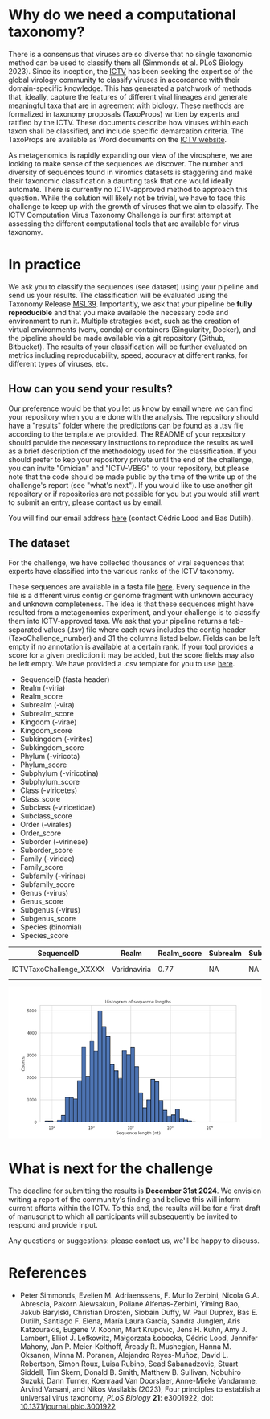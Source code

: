 # Why do we need a computational taxonomy?

There is a consensus that viruses are so diverse that no single
taxonomic method can be used to classify them all (Simmonds et
al. PLoS Biology 2023). Since its inception, the
[ICTV](https://ictv.global) has been seeking the expertise of the
global virology community to classify viruses in accordance with their
domain-specific knowledge. This has generated a patchwork of methods
that, ideally, capture the features of different viral lineages and
generate meaningful taxa that are in agreement with biology. These
methods are formalized in taxonomy proposals (TaxoProps) written by
experts and ratified by the ICTV. These documents describe how viruses
within each taxon shall be classified, and include specific
demarcation criteria. The TaxoProps are available as Word documents on
the [ICTV website](https://ictv.global/files/proposal/approved).

As metagenomics is rapidly expanding our view of the virosphere, we
are looking to make sense of the sequences we discover. The number and
diversity of sequences found in viromics datasets is staggering and
make their taxonomic classification a daunting task that one would
ideally automate. There is currently no ICTV-approved method to
approach this question. While the solution will likely not be trivial,
we have to face this challenge to keep up with the growth of viruses
that we aim to classify. The ICTV Computation Virus Taxonomy Challenge
is our first attempt at assessing the different computational tools
that are available for virus taxonomy.

# In practice

We ask you to classify the sequences (see dataset) using your pipeline
and send us your results. The classification will be evaluated using
the Taxonomy Release [MSL39](https://ictv.global/news/taxonomy_2023
"MSL39"). Importantly, we ask that your pipeline be <b>fully
reproducible</b> and that you make available the necessary code and
environment to run it. Multiple strategies exist, such as the creation
of virtual environments (venv, conda) or containers (Singularity,
Docker), and the pipeline should be made available via a git
repository (Github, Bitbucket). The results of your classification
will be further evaluated on metrics including reproducability, speed,
accuracy at different ranks, for different types of viruses, etc.

## How can you send your results?

Our preference would be that you let us know by email where we can
find your repository when you are done with the analysis.  The
repository should have a "results" folder where the predictions can be
found as a .tsv file according to the template we provided. The README
of your repository should provide the necessary instructions to
reproduce the results as well as a brief description of the
methodology used for the classification. If you should prefer to kep
your repository private until the end of the challenge, you can invite
"0mician" and "ICTV-VBEG" to your repository, but please note that the
code should be made public by the time of the write up of the
challenge's report (see "what's next"). If you would like to use
another git repository or if repositories are not possible for you but
you would still want to submit an entry, please contact us by email.

You will find our email address
[here](https://ictv.global/study-groups/list/members?sg=Analytical%20Approaches%20to%20Virus%20Classification
"here") (contact Cédric Lood and Bas Dutilh).

## The dataset

For the challenge, we have collected thousands of viral sequences that
experts have classified into the various ranks of the ICTV taxonomy.

These sequences are available in a fasta file
[here](https://raw.githubusercontent.com/0mician/ICTV-TaxonomyChallenge/main/dataset/challenge_sequences.fasta). Every
sequence in the file is a different virus contig or genome fragment
with unknown accuracy and unknown completeness. The idea is that these
sequences might have resulted from a metagenomics experiment, and your
challenge is to classify them into ICTV-approved taxa.  We ask that
your pipeline returns a tab-separated values (.tsv) file where each
rows includes the contig header (TaxoChallenge_number) and 31 the columns
listed below. Fields can be left empty if no annotation is available
at a certain rank. If your tool provides a score for a given
prediction it may be added, but the score fields may also be left
empty. We have provided a .csv template for you to use
[here](https://raw.githubusercontent.com/0mician/ICTV-TaxonomyChallenge/main/dataset/classification_template.csv).

* SequenceID (fasta header)
* Realm (-viria)
* Realm_score
* Subrealm (-vira)
* Subrealm_score
* Kingdom (-virae)
* Kingdom_score
* Subkingdom (-virites)
* Subkingdom_score
* Phylum (-viricota)
* Phylum_score
* Subphylum (-viricotina)
* Subphylum_score
* Class (-viricetes)
* Class_score
* Subclass (-viricetidae)
* Subclass_score
* Order (-virales)
* Order_score
* Suborder (-virineae)
* Suborder_score
* Family (-viridae)
* Family_score
* Subfamily (-virinae)
* Subfamily_score
* Genus (-virus)
* Genus_score
* Subgenus (-virus)
* Subgenus_score
* Species (binomial)
* Species_score

<div class="table-wrapper">
<table>
  <thead>
    <tr>
      <th>SequenceID</th>
      <th>Realm</th>
      <th>Realm_score</th>
      <th>Subrealm</th>
      <th>Subrealm_score</th>
      <th>Kingom</th>
      <th>Kingom_score</th>
      <th>...</th>
      <!-- ... Add more header columns as needed -->
      <th>Genus</th>
      <th>Genus_score</th>
      <th>Subgenus</th>
      <th>Subgenus_score</th>
      <th>Species</th>
      <th>Species_score</th>
    </tr>
  </thead>
  <tbody>
    <tr>
      <td>ICTVTaxoChallenge_XXXXX</td>
      <td>Varidnaviria</td>
      <td>0.77</td>
      <td>NA</td>
      <td>NA</td>
      <td>Bamfordvirae</td>
      <td>0.54</td>
      <td>...</td>
      <!-- ... Add more cells for each row as needed -->
      <td>Mimivirus</td>
      <td>0.92</td>
      <td>NA</td>
      <td>NA</td>
      <td>Mimivirus lagoaense</td>
      <td>0.92</td>
    </tr>
    <!-- Add more rows as needed -->
  </tbody>
</table>

</div>

![Sequence lengths distribution](/assets/img/hist_sequence_length.png)

# What is next for the challenge
The deadline for submitting the results is <b>December 31st
2024</b>. We envision writing a report of the community's finding and
believe this will inform current efforts within the ICTV. To this end,
the results will be for a first draft of manuscript to which all
participants will subsequently be invited to respond and provide
input.

Any questions or suggestions: please contact us, we'll be happy to
discuss.

# References

* Peter Simmonds, Evelien M. Adriaenssens, F. Murilo Zerbini, Nicola
  G.A. Abrescia, Pakorn Aiewsakun, Poliane Alfenas-Zerbini, Yiming
  Bao, Jakub Barylski, Christian Drosten, Siobain Duffy, W. Paul
  Duprex, Bas E. Dutilh, Santiago F. Elena, María Laura García, Sandra
  Junglen, Aris Katzourakis, Eugene V. Koonin, Mart Krupovic, Jens
  H. Kuhn, Amy J. Lambert, Elliot J. Lefkowitz, Małgorzata Łobocka,
  Cédric Lood, Jennifer Mahony, Jan P. Meier-Kolthoff, Arcady
  R. Mushegian, Hanna M. Oksanen, Minna M. Poranen, Alejandro
  Reyes-Muñoz, David L. Robertson, Simon Roux, Luisa Rubino, Sead
  Sabanadzovic, Stuart Siddell, Tim Skern, Donald B. Smith, Matthew
  B. Sullivan, Nobuhiro Suzuki, Dann Turner, Koenraad Van Doorslaer,
  Anne-Mieke Vandamme, Arvind Varsani, and Nikos Vasilakis (2023),
  Four principles to establish a universal virus taxonomy, <i>PLoS
  Biology</i> <b>21</b>: e3001922, doi:
  [10.1371/journal.pbio.3001922](https://doi.org/10.1371/journal.pbio.3001922)
